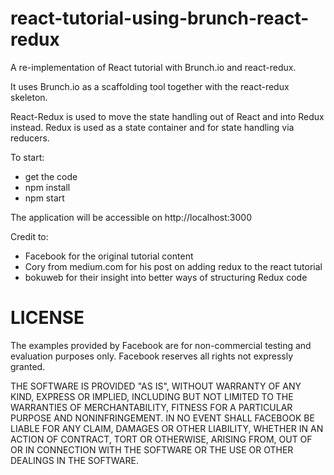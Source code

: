 # react-tutorial-using-brunch-react-redux

A re-implementation of React tutorial with Brunch.io and react-redux.

It uses Brunch.io as a scaffolding tool together with the react-redux skeleton.

React-Redux is used to move the state handling out of React and into Redux instead.
Redux is used as a state container and for state handling via reducers.

To start:
- get the code
- npm install
- npm start

The application will be accessible on http://localhost:3000

Credit to:
- Facebook for the original tutorial content
- Cory from medium.com for his post on adding redux to the react tutorial
- bokuweb for their insight into better ways of structuring Redux code

# LICENSE

The examples provided by Facebook are for non-commercial testing and evaluation
purposes only. Facebook reserves all rights not expressly granted.

THE SOFTWARE IS PROVIDED "AS IS", WITHOUT WARRANTY OF ANY KIND, EXPRESS OR
IMPLIED, INCLUDING BUT NOT LIMITED TO THE WARRANTIES OF MERCHANTABILITY,
FITNESS FOR A PARTICULAR PURPOSE AND NONINFRINGEMENT. IN NO EVENT SHALL
FACEBOOK BE LIABLE FOR ANY CLAIM, DAMAGES OR OTHER LIABILITY, WHETHER IN AN
ACTION OF CONTRACT, TORT OR OTHERWISE, ARISING FROM, OUT OF OR IN CONNECTION
WITH THE SOFTWARE OR THE USE OR OTHER DEALINGS IN THE SOFTWARE.

